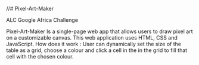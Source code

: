 //# Pixel-Art-Maker

ALC Google Africa Challenge

Pixel-Art-Maker Is a single-page web app that allows users to draw pixel art on a customizable canvas. This web application uses HTML, CSS and JavaScript.
How does it work :
User can dynamically set the size of the table as a grid, choose a colour and click a cell in the in the grid to fill that cell with the chosen colour.
